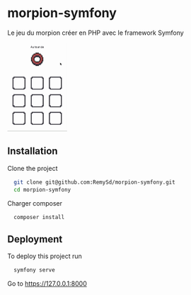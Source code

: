 # morpion-symfony
Le jeu du morpion créer en PHP avec le framework Symfony

<img src="morpion_trailer.gif" height="200">

## Installation

Clone the project

```bash
  git clone git@github.com:RemySd/morpion-symfony.git
  cd morpion-symfony
```

Charger composer

```bash
  composer install
```

## Deployment

To deploy this project run

```bash
  symfony serve
```

Go to https://127.0.0.1:8000  
